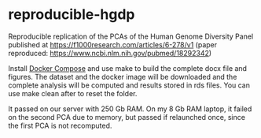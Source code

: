 # reproducible-hgdp
Reproducible replication of the PCAs of the Human Genome Diversity Panel published at https://f1000research.com/articles/6-278/v1 (paper reproduced: https://www.ncbi.nlm.nih.gov/pubmed/18292342)

Install [Docker Compose](https://docs.docker.com/compose/install/) and use make to build the complete docx file and figures. The dataset and the docker image will be downloaded and the complete analysis will be computed and results stored in rds files. You can use make clean after to reset the folder.

It passed on our server with 250 Gb RAM. On my 8 Gb RAM laptop, it failed on the second PCA due to memory, but passed if relaunched once, since the first PCA is not recomputed. 

